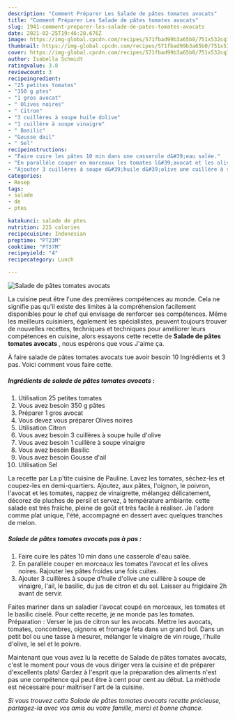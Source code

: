 ```yaml
---
description: "Comment Préparer Les Salade de pâtes tomates avocats"
title: "Comment Préparer Les Salade de pâtes tomates avocats"
slug: 1941-comment-preparer-les-salade-de-pates-tomates-avocats
date: 2021-02-25T19:46:28.676Z
image: https://img-global.cpcdn.com/recipes/571fbad99b3a65b0/751x532cq70/salade-de-pates-tomates-avocats-photo-principale-de-la-recette.jpg
thumbnail: https://img-global.cpcdn.com/recipes/571fbad99b3a65b0/751x532cq70/salade-de-pates-tomates-avocats-photo-principale-de-la-recette.jpg
cover: https://img-global.cpcdn.com/recipes/571fbad99b3a65b0/751x532cq70/salade-de-pates-tomates-avocats-photo-principale-de-la-recette.jpg
author: Isabella Schmidt
ratingvalue: 3.8
reviewcount: 3
recipeingredient:
- "25 petites tomates"
- "350 g ptes"
- "1 gros avocat"
- " Olives noires"
- " Citron"
- "3 cuillères à soupe huile dolive"
- "1 cuillère à soupe vinaigre"
- " Basilic"
- "Gousse dail"
- " Sel"
recipeinstructions:
- "Faire cuire les pâtes 10 min dans une casserole d&#39;eau salée."
- "En parallèle couper en morceaux les tomates l&#39;avocat et les olives noires. Rajouter les pâtes froides une fois cuites."
- "Ajouter 3 cuillères à soupe d&#39;huile d&#39;olive une cuillère à soupe de vinaigre, l&#39;ail, le basilic, du jus de citron et du sel. Laisser au frigidaire 2h avant de servir."
categories:
- Resep
tags:
- salade
- de
- ptes

katakunci: salade de ptes 
nutrition: 225 calories
recipecuisine: Indonesian
preptime: "PT23M"
cooktime: "PT37M"
recipeyield: "4"
recipecategory: Lunch

---
```



![Salade de pâtes tomates avocats](https://img-global.cpcdn.com/recipes/571fbad99b3a65b0/751x532cq70/salade-de-pates-tomates-avocats-photo-principale-de-la-recette.jpg)

La cuisine peut être l'une des premières compétences au monde. Cela ne signifie pas qu'il existe des limites à la compréhension facilement disponibles pour le chef qui envisage de renforcer ses compétences. Même les meilleurs cuisiniers, également les spécialistes, peuvent toujours trouver de nouvelles recettes, techniques et techniques pour améliorer leurs compétences en cuisine, alors essayons cette recette de <strong> Salade de pâtes tomates avocats </strong>, nous espérons que vous J'aime ça.

<!--inarticleads1-->

À faire salade de pâtes tomates avocats tue avoir besoin 10 Ingrédients et 3 pas. Voici comment vous faire cette.

##### Ingrédients de salade de pâtes tomates avocats :

1. Utilisation 25 petites tomates
1. Vous avez besoin 350 g pâtes
1. Préparer 1 gros avocat
1. Vous devez vous préparer  Olives noires
1. Utilisation  Citron
1. Vous avez besoin 3 cuillères à soupe huile d&#39;olive
1. Vous avez besoin 1 cuillère à soupe vinaigre
1. Vous avez besoin  Basilic
1. Vous avez besoin Gousse d&#39;ail
1. Utilisation  Sel


La recette par La p&#39;tite cuisine de Pauline. Lavez les tomates, séchez-les et coupez-les en demi-quartiers. Ajoutez, aux pâtes, l&#39;oignon, le poivron, l&#39;avocat et les tomates, nappez de vinaigrette, mélangez délicatement, décorez de pluches de persil et servez, à température ambiante. cette salade est très fraîche, pleine de goût et très facile à réaliser. Je l&#39;adore comme plat unique, l&#39;été, accompagné en dessert avec quelques tranches de melon. 

<!--inarticleads2-->

##### Salade de pâtes tomates avocats pas à pas :

1. Faire cuire les pâtes 10 min dans une casserole d&#39;eau salée.
1. En parallèle couper en morceaux les tomates l&#39;avocat et les olives noires. Rajouter les pâtes froides une fois cuites.
1. Ajouter 3 cuillères à soupe d&#39;huile d&#39;olive une cuillère à soupe de vinaigre, l&#39;ail, le basilic, du jus de citron et du sel. Laisser au frigidaire 2h avant de servir.


Faites mariner dans un saladier l&#39;avocat coupé en morceaux, les tomates et le basilic ciselé. Pour cette recette, je ne monde pas les tomates. Préparation : Verser le jus de citron sur les avocats. Mettre les avocats, tomates, concombres, oignons et fromage feta dans un grand bol. Dans un petit bol ou une tasse à mesurer, mélanger le vinaigre de vin rouge, l&#39;huile d&#39;olive, le sel et le poivre. 

<!--inarticleads1-->

<p>
Maintenant que vous avez lu la recette de Salade de pâtes tomates avocats, c'est le moment pour vous de vous diriger vers la cuisine et de préparer d'excellents plats! Gardez à l'esprit que la préparation des aliments n'est pas une compétence qui peut être à cent pour cent au début. La méthode est nécessaire pour maîtriser l'art de la cuisine.
</p>

<p>
<i>Si vous trouvez cette Salade de pâtes tomates avocats recette précieuse, partagez-la avec vos amis ou votre famille, merci et bonne chance.</i>
</p>
